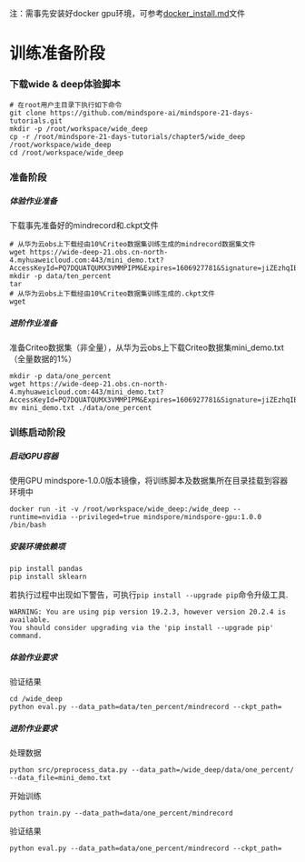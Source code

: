 注：需事先安装好docker gpu环境，可参考[docker_install.md](https://github.com/mindspore-ai/mindspore-21-days-tutorials/blob/main/chapter1/mobilenetv2/docker_install.md)文件

# 训练准备阶段
### 下载wide & deep体验脚本
```
# 在root用户主目录下执行如下命令
git clone https://github.com/mindspore-ai/mindspore-21-days-tutorials.git
mkdir -p /root/workspace/wide_deep
cp -r /root/mindspore-21-days-tutorials/chapter5/wide_deep /root/workspace/wide_deep
cd /root/workspace/wide_deep
```

### 准备阶段
##### 体验作业准备
下载事先准备好的mindrecord和.ckpt文件
```
# 从华为云obs上下载经由10%Criteo数据集训练生成的mindrecord数据集文件
wget https://wide-deep-21.obs.cn-north-4.myhuaweicloud.com:443/mini_demo.txt?AccessKeyId=PQ7DQUATQUMX3VMMPIPM&Expires=1606927781&Signature=jiZEzhqIBRoIwgb4jLEKcNZQLLY%3D
mkdir -p data/ten_percent
tar 
# 从华为云obs上下载经由10%Criteo数据集训练生成的.ckpt文件
wget 
```

##### 进阶作业准备
准备Criteo数据集（非全量），从华为云obs上下载Criteo数据集mini_demo.txt（全量数据的1%）
```
mkdir -p data/one_percent
wget https://wide-deep-21.obs.cn-north-4.myhuaweicloud.com:443/mini_demo.txt?AccessKeyId=PQ7DQUATQUMX3VMMPIPM&Expires=1606927781&Signature=jiZEzhqIBRoIwgb4jLEKcNZQLLY%3D
mv mini_demo.txt ./data/one_percent
```


### 训练启动阶段
##### 启动GPU容器
使用GPU mindspore-1.0.0版本镜像，将训练脚本及数据集所在目录挂载到容器环境中
```
docker run -it -v /root/workspace/wide_deep:/wide_deep --runtime=nvidia --privileged=true mindspore/mindspore-gpu:1.0.0 /bin/bash
```

##### 安装环境依赖项
```
pip install pandas
pip install sklearn
```
若执行过程中出现如下警告，可执行`pip install --upgrade pip`命令升级工具.
```
WARNING: You are using pip version 19.2.3, however version 20.2.4 is available.
You should consider upgrading via the 'pip install --upgrade pip' command.
```

##### 体验作业要求
验证结果
```
cd /wide_deep
python eval.py --data_path=data/ten_percent/mindrecord --ckpt_path=
```

##### 进阶作业要求
处理数据
```
python src/preprocess_data.py --data_path=/wide_deep/data/one_percent/ --data_file=mini_demo.txt
```

开始训练
```
python train.py --data_path=data/one_percent/mindrecord
```

验证结果
```
python eval.py --data_path=data/one_percent/mindrecord --ckpt_path=
```



